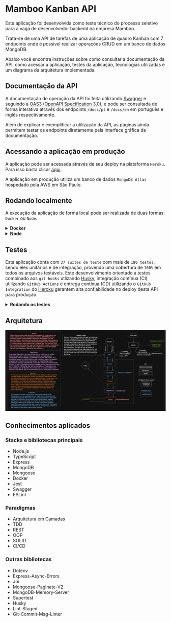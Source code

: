 # Mamboo Kanban API

Esta aplicação foi desenvolvida como teste técnico do processo seletivo para a vaga de desenvolvedor backend na empresa Mamboo.

Trata-se de uma API de tarefas de uma aplicação de quadro Kanban com 7 endpoints onde é possível realizar operações CRUD em um banco de dados MongoDB.

Abaixo você encontra instruções sobre como consultar a documentação da API, como acessar a aplicação, testes da aplicação, tecnologias utilizadas e um diagrama da arquitetura implementada.

## Documentação da API

A documentação de operação da API foi feita utilizando [Swagger](https://swagger.io/) e seguindo a [OAS3 (OpenAPI Specification 3.0)](https://swagger.io/specification/), e pode ser consultada de forma interativa através dos endpoints `/docs/pt` e `/docs/en` em português e inglês respectivamente.

Além de explicar e exemplificar a utilização da API, as páginas ainda permitem testar os endpoints diretamente pela interface gráfica da documentação.

## Acessando a aplicação em produção

A aplicação pode ser acessada através de seu deploy na plataforma `Heroku`. Para isso basta clicar [aqui](https://mamboo-kanban-api.herokuapp.com/docs/pt/).

A aplicação em produção utiliza um banco de dados `MongoDB Atlas` hospedado pela AWS em São Paulo.

## Rodando localmente

A execução da aplicação de forma local pode ser realizada de duas formas: `Docker` ou `Node`.

<details>
  <summary><b>Docker</b></summary><br>

***Para rodar a API localmente utilizando Docker, certifique-se de ter o [Docker](https://docs.docker.com/get-docker/) e o [Docker-Compose](https://docs.docker.com/compose/install/) instalados em sua máquina.***

Obs: Docker e Docker-Compose utilizados no desenvolvimento e execução deste projeto estavam nas versões `20.10.13` e `1.29.2` respectivamente.

1. Clone o projeto

```bash
  git clone git@github.com:GabrielGaspar447/Mamboo-Kanban-API.git
```

2. Entre no diretório do projeto

```bash
  cd Mamboo-Kanban-API
```

3. Suba a orquestração de containers

```bash
  docker-compose up --build -d
```

4. A aplicação estará pronta para uso quando a saída no seu terminal ficar assim

```bash
  Creating mk_db ... done
  Creating mk_api ... done
```

5. A aplicação poderá ser acessada através de

```bash
  http://localhost:3001
```

6. Para encerrar a aplicação basta executar o comando

```bash
  docker-compose down --rmi local --volumes --remove-orphans
```

***Caso a saída no seu terminal após o passo 4 seja um erro contendo a mensagem `Ports are not available`, abra o arquivo docker-compose.yml e siga as instruções para alterar a porta 3001 para outra que esteja disponível em sua máquina. Após realizar a alteração salve o arquivo e execute o passo 4 novamente.***
</details>

<details>
  <summary><b>Node</b></summary><br>

***Para rodar a API localmente utilizando Node, certifique-se de ter o [Node](https://nodejs.org/en/) instalado em sua máquina e um banco de dados [MongoDB](https://www.mongodb.com/) disponível para ser utilizado.***

Obs: Node e MongoDB utilizados no desenvolvimento e execução deste projeto estavam nas versões `16.13.0` e `5.0.7` respectivamente.

1. Clone o projeto

```bash
  git clone git@github.com:GabrielGaspar447/Mamboo-Kanban-API.git
```

2. Entre no diretório do projeto

```bash
  cd Mamboo-Kanban-API
```

3. Instale as dependências

```bash
  npm install
```

4. Configure na raiz da aplicação um arquivo .env com as seguintes variáveis de ambiente

```bash
  PORT=<Porta onde a aplicação irá rodar (Padrão: 3001)>
  MONGO_URI=<URI de acesso ao MongoDB (Padrão: mongodb://localhost:27017/mamboo-kanban-api)>
```

5. Rode a aplicação

```bash
  npm start
```

6. A aplicação estará pronta para uso quando a saída no seu terminal ficar assim

```bash
  Database connection established
  Database seed with 28 random tasks (Aparece apenas na primeira vez)
  Server is running on port <porta utilizada no .env>
```

7. A aplicação poderá ser acessada através de

```bash
  http://localhost:<porta utilizada no .env>
```

8. Para encerrar a aplicação basta pressionar `Ctrl + C` no terminal
</details>

## Testes

Esta aplicação conta com `37 suítes de teste` com mais de `180 testes`, sendo eles unitários e de integração, provendo uma cobertura de `100%` em todos os arquivos testáveis. Este desenvolvimento orientado a testes combinado aos `git hooks` utlizando [Husky](https://github.com/typicode/husky), integração contínua (CI) utilizando `GitHub Actions` e entrega contínua (CD) utilizando o `GitHub Integration` do [Heroku](https://devcenter.heroku.com/articles/github-integration) garantem alta confiabilidade no deploy desta API para produção.

  <details>
  <summary><b>Rodando os testes</b></summary><br>
    
***Para rodar os testes, certifique-se de ter o [Node](https://nodejs.org/en/) instalado em sua máquina. Não é necessário um banco de dados [MongoDB](https://www.mongodb.com/) disponível, os testes de integração são executados utilizando [MongoDB-Memory-Server](https://github.com/nodkz/mongodb-memory-server).***

Obs: Node utilizado no desenvolvimento e execução dos testes deste projeto estava na versão `16.13.0`.

1. Clone o projeto

```bash
  git clone git@github.com:GabrielGaspar447/Mamboo-Kanban-API.git
```

2. Entre no diretório do projeto

```bash
  cd Mamboo-Kanban-API
```

3. Instale as dependências

```bash
  npm install
```

5. Rode os testes

```bash
  npm test
```
</details>

## Arquitetura

![Diagrama da arquitetura](/architecture.png "Diagrama da arquitetura")

## Conhecimentos aplicados

### Stacks e bibliotecas principais

- Node.js
- TypeScript
- Express
- MongoDB
- Mongoose
- Docker
- Jest
- Swagger
- ESLint

### Paradigmas

- Arquitetura em Camadas
- TDD
- REST
- OOP
- SOLID
- CI/CD

### Outras bibliotecas

- Dotenv
- Express-Async-Errors
- Joi
- Mongoose-Paginate-V2
- MongoDB-Memory-Server
- Supertest
- Husky
- Lint-Staged
- Git-Commit-Msg-Linter
